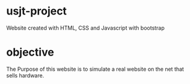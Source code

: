 # usjt-project
Website created with HTML, CSS and Javascript with bootstrap

# objective
The Purpose of this website is to simulate a real website on the net that sells hardware.
